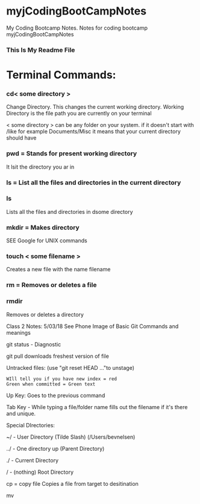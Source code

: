 # myjCodingBootCampNotes
My Coding Bootcamp Notes. Notes for coding bootcamp
myjCodingBootCampNotes

### This Is My Readme File

# Terminal Commands:

### cd< some directory >
Change Directory. This changes the current working directory. Working Directory is the file path you are currently on your terminal



< some directory > can be any folder on your system. if it doesn't start with /like for example Documents/Misc it means that your current directory should have 


### pwd = Stands for present working directory
It lsit the directory you ar in

### ls = List all the files and directories in the current directory

### ls <some directory > 

Lists all the files and directories in dsome directory

### mkdir = Makes directory

SEE Google for UNIX commands

### touch < some filename >

Creates a new file with the name filename

### rm <file name> = Removes or deletes a file

### rmdir 

Removes or deletes a directory


Class 2 Notes: 5/03/18
See Phone Image of Basic Git Commands and meanings

git status - Diagnostic

git pull downloads freshest version of file

Untracked files: 
    (use "git reset HEAD <file>..."to unstage)

    WIll tell you if you have new index = red
    Green when committed = Green text

Up Key: Goes to the previous command

Tab Key - While typing a file/folder name fills out the filename if it's there and unique.

Special DIrectories: 

~/ - User Directory (Tilde Slash) (/Users/bevnelsen)

../ - One directory up (Parent Directory)

./ - Current Directory

/ -  (nothing) Root Directory

cp = copy file <targetfile> <destination file>
Copies a file from target to desitination

mv <mv >



